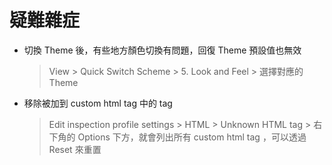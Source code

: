 # 疑難雜症

- 切換 Theme 後，有些地方顏色切換有問題，回復 Theme 預設值也無效

    > View > Quick Switch Scheme > 5. Look and Feel > 選擇對應的 Theme


- 移除被加到 custom html tag 中的 tag

    > Edit inspection profile settings > HTML > Unknown HTML tag > 右下角的 Options 下方，就會列出所有 custom html tag ，可以透過 Reset 來重置

    
